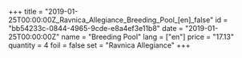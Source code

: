 +++
title = "2019-01-25T00:00:00Z_Ravnica_Allegiance_Breeding_Pool_[en]_false"
id = "bb54233c-0844-4965-9cde-e8a4ef3e11b8"
date = "2019-01-25T00:00:00Z"
name = "Breeding Pool"
lang = ["en"]
price = "17.13"
quantity = 4
foil = false
set = "Ravnica Allegiance"
+++
